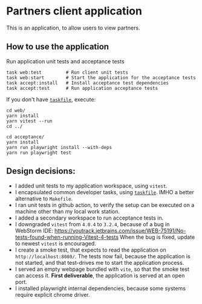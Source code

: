 # Partners client application

This is an application, to allow users to view partners.

## How to use the application

Run application unit tests and acceptance tests

```
task web:test         # Run client unit tests
task web:start        # Start the application for the acceptance tests
task accept:install   # Install acceptance test dependencies
task accept:test      # Run application acceptance tests
```

If you don't have [`taskfile`](https://taskfile.dev/), execute:

```
cd web/
yarn install
yarn vitest --run
cd ../

cd acceptance/
yarn install
yarn run playwright install --with-deps
yarn run playwright test
```

## Design decisions:

- I added unit tests to my application workspace, using `vitest`.
- I encapsulated common developer tasks, using [`taskfile`](https://taskfile.dev/). IMHO a better alternative to
  `Makefile`.
- I ran unit tests in github action, to verify the setup can be executed on a machine
  other than my local work station.
- I added a secondary workspace to run acceptance tests in.
- I downgraded `vitest` from `4.0.4` to `3.2.4`, because of a bug in WebStorm IDE:
  https://youtrack.jetbrains.com/issue/WEB-75191/No-tests-found-when-running-Vitest-4-tests
  When the bug is fixed, update to newest `vitest` is encouraged.
- I create a smoke test, that expects to read the application on `http://localhost:8080/`. The tests
  now fail, because the application is not started, and that test-drives me to start the application process.
- I served an empty webpage bundled with `vite`, so that the smoke test can access it.
  **First deliverable**, the application is served at an open port.
- I installed playwright internal dependencies, because some systems require explicit chrome driver.
